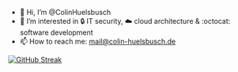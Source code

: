 - 👋 Hi, I’m @ColinHuelsbusch
- 👀 I’m interested in 🔒 IT security, ☁️ cloud architecture & :octocat: software development
- 📫 How to reach me: mail@colin-huelsbusch.de

[![GitHub Streak](https://github-readme-streak-stats.herokuapp.com?user=ColinHuelsbusch&theme=transparent&hide_border=true&border_radius=5)](https://git.io/streak-stats)
